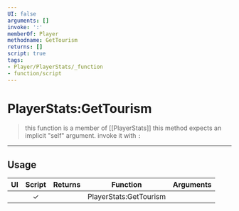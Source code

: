 ```yaml
---
UI: false
arguments: []
invoke: ':'
memberOf: Player
methodname: GetTourism
returns: []
script: true
tags:
- Player/PlayerStats/_function
- function/script
---
```

# PlayerStats:GetTourism
> this function is a member of [[PlayerStats]]
> this method expects an implicit "self" argument. invoke it with `:`
-----
## Usage
|  UI | Script | Returns | Function | Arguments |
|:---:|:------:|-------:|:--------:|:---------|
| |✓||PlayerStats:GetTourism||
